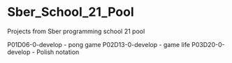 # Sber_School_21_Pool
Projects from Sber programming school 21 pool

P01D06-0-develop - pong game 
P02D13-0-develop - game life 
P03D20-0-develop - Polish notation
